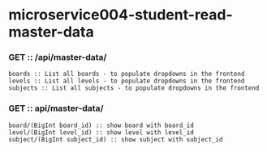 # microservice004-student-read-master-data

### GET :: /api/master-data/
	boards :: List all boards - to populate dropdowns in the frontend
	levels :: List all levels - to populate dropdowns in the frontend
	subjects :: List all subjects - to populate dropdowns in the frontend

### GET :: api/master-data/
	board/(BigInt board_id) :: show board with board_id
	level/(BigInt level_id) :: show level with level_id
	subject/(BigInt subject_id) :: show subject with subject_id